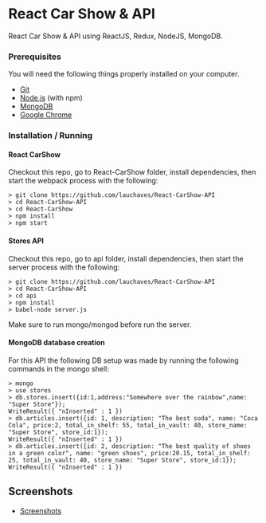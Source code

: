 # React Car Show & API

React Car Show & API using ReactJS, Redux, NodeJS, MongoDB.

### Prerequisites

You will need the following things properly installed on your computer.

* [Git](https://git-scm.com/)
* [Node.js](https://nodejs.org/) (with npm)
* [MongoDB](https://www.mongodb.com/)
* [Google Chrome](https://google.com/chrome/)

### Installation / Running

#### React CarShow
Checkout this repo, go to React-CarShow folder, install dependencies, then start the webpack process with the following:

```
> git clone https://github.com/lauchaves/React-CarShow-API
> cd React-CarShow-API
> cd React-CarShow
> npm install
> npm start
```

#### Stores API
Checkout this repo, go to api folder, install dependencies, then start the server process with the following:

```
> git clone https://github.com/lauchaves/React-CarShow-API
> cd React-CarShow-API
> cd api
> npm install
> babel-node server.js
```
Make sure to run mongo/mongod before run the server.

#### MongoDB database creation

For this API the following DB setup was made by running the following commands in the mongo shell:

```
> mongo
> use stores
> db.stores.insert({id:1,address:"Somewhere over the rainbow",name: "Super Store"});
WriteResult({ "nInserted" : 1 })
> db.articles.insert({id: 1, description: "The best soda", name: "Coca Cola", price:2, total_in_shelf: 55, total_in_vault: 40, store_name: "Super Store", store_id:1});
WriteResult({ "nInserted" : 1 })
> db.articles.insert({id: 2, description: "The best quality of shoes in a green color", name: "green shoes", price:20.15, total_in_shelf: 25, total_in_vault: 40, store_name: "Super Store", store_id:1});
WriteResult({ "nInserted" : 1 })

```

## Screenshots

* [Screenshots](https://drive.google.com/drive/folders/1GhScjIBIyo0_Wq1zknlW-XmMbsNOv6n5?usp=sharing)
